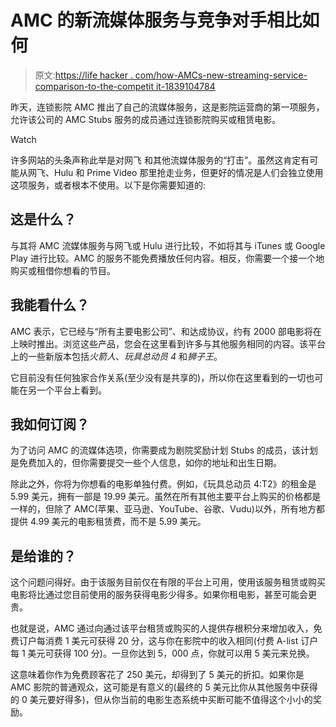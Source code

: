 # AMC 的新流媒体服务与竞争对手相比如何

> 原文:[https://life hacker . com/how-AMCs-new-streaming-service-comparison-to-the-competit it-1839104784](https://lifehacker.com/how-amcs-new-streaming-service-compares-to-the-competit-1839104784)

昨天，连锁影院 AMC 推出了自己的流媒体服务，这是影院运营商的第一项服务，允许该公司的 AMC Stubs 服务的成员通过连锁影院购买或租赁电影。

Watch

许多网站的头条声称此举是对网飞 和其他流媒体服务的“打击”。虽然这肯定有可能从网飞、Hulu 和 Prime Video 那里抢走业务，但更好的情况是人们会独立使用这项服务，或者根本不使用。以下是你需要知道的:

## 这是什么？

与其将 AMC 流媒体服务与网飞或 Hulu 进行比较，不如将其与 iTunes 或 Google Play 进行比较。AMC 的服务不能免费播放任何内容。相反，你需要一个接一个地购买或租借你想看的节目。

## 我能看什么？

AMC 表示，它已经与“所有主要电影公司”、和达成协议，约有 2000 部电影将在上映时推出。浏览这些产品，您会在这里看到许多与其他服务相同的内容。该平台上的一些新版本包括*火箭人*、*玩具总动员 4* 和*狮子王*。

它目前没有任何独家合作关系(至少没有是共享的)，所以你在这里看到的一切也可能在另一个平台上看到。

## 我如何订阅？

为了访问 AMC 的流媒体选项，你需要成为剧院奖励计划 Stubs 的成员，该计划是免费加入的，但你需要提交一些个人信息，如你的地址和出生日期。

除此之外，你将为你想看的电影单独付费。例如，《玩具总动员 4:T2》的租金是 5.99 美元，拥有一部是 19.99 美元。虽然在所有其他主要平台上购买的价格都是一样的，但除了 AMC(苹果、亚马逊、YouTube、谷歌、Vudu)以外，所有地方都提供 4.99 美元的电影租赁费，而不是 5.99 美元。

## 是给谁的？

这个问题问得好。由于该服务目前仅在有限的平台上可用，使用该服务租赁或购买电影将比通过您目前使用的服务获得电影少得多。如果你租电影，甚至可能会更贵。

也就是说，AMC 通过向通过该平台租赁或购买的人提供存根积分来增加收入，免费订户每消费 1 美元可获得 20 分，这与你在影院中的收入相同(付费 A-list 订户每 1 美元可获得 100 分)。一旦你达到 5，000 点，你就可以用 5 美元来兑换。

这意味着你作为免费顾客花了 250 美元，却得到了 5 美元的折扣。如果你是 AMC 影院的普通观众，这可能是有意义的(最终的 5 美元比你从其他服务中获得的 0 美元要好得多)，但从你当前的电影生态系统中买断可能不值得这个小小的奖励。